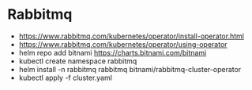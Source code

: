 # Rabbitmq 
* https://www.rabbitmq.com/kubernetes/operator/install-operator.html
* https://www.rabbitmq.com/kubernetes/operator/using-operator
* helm repo add bitnami https://charts.bitnami.com/bitnami
* kubectl create namespace rabbitmq
* helm install -n rabbitmq rabbitmq bitnami/rabbitmq-cluster-operator
* kubectl apply -f cluster.yaml